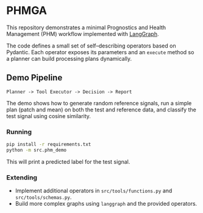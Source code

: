 # PHMGA

This repository demonstrates a minimal Prognostics and Health Management (PHM) workflow implemented with [LangGraph](https://github.com/langchain-ai/langgraph).

The code defines a small set of self–describing operators based on Pydantic. Each operator exposes its parameters and an `execute` method so a planner can build processing plans dynamically.

## Demo Pipeline

```
Planner -> Tool Executor -> Decision -> Report
```

The demo shows how to generate random reference signals, run a simple plan (patch and mean) on both the test and reference data, and classify the test signal using cosine similarity.

### Running

```bash
pip install -r requirements.txt
python -m src.phm_demo
```

This will print a predicted label for the test signal.

### Extending

- Implement additional operators in `src/tools/functions.py` and `src/tools/schemas.py`.
- Build more complex graphs using `langgraph` and the provided operators.


